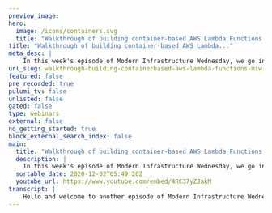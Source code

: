 ```yaml
---
preview_image:
hero:
  image: /icons/containers.svg
  title: "Walkthrough of building container-based AWS Lambda Functions | MIW 2020-12-02"
title: "Walkthrough of building container-based AWS Lambda..."
meta_desc: |
    In this week's episode of Modern Infrastructure Wednesday, we go in-depth on the container-based AWS Lambda functions demo: https://www.youtube.com...
url_slug: walkthrough-building-containerbased-aws-lambda-functions-miw-20201202
featured: false
pre_recorded: true
pulumi_tv: false
unlisted: false
gated: false
type: webinars
external: false
no_getting_started: true
block_external_search_index: false
main:
  title: "Walkthrough of building container-based AWS Lambda Functions | MIW 2020-12-02"
  description: |
    In this week's episode of Modern Infrastructure Wednesday, we go in-depth on the container-based AWS Lambda functions demo: https://www.youtube.com/watch?v=gB9T1aW3gSk  We walk through each line of code, showing how it works as well as what's in the `Dockerfile` to build the image.  Code for this episode available here:  https://github.com/pulumi/pulumitv/tree/master/modern-infrastructure-wednesday/2020-12-02  Today's example is in TypeScript, but Pulumi makes it easy to stand up infrastructure in your favorite languages including JavaScript, Python, C#, and Go - saving time over legacy tools like CloudFormation and Hashicorp Terraform.  https://www.pulumi.com/docs/get-started/?utm_campaign=PulumiTV&utm_source=youtube.com&utm_medium=video
  sortable_date: 2020-12-02T05:49:20Z
  youtube_url: https://www.youtube.com/embed/4RC37yZJakM
transcript: |
    Hello and welcome to another episode of Modern Infrastructure Wednesday. Today, we're gonna be going over the demo that I built for showing how to use container based uh lambda functions. And so we're gonna walk through that code in depth since in the video, it was a kind of a quick take on just how to build an application and kind of show the demo of the application but never, never really walk through it uh in depth. And so we're gonna do that in this video today. If we kind of start at the beginning, we import a couple of libraries. Uh We're building a typescript application today. Uh Pulumi obviously does support uh go dot net as well as Python in addition to no Js. So, but here we're using typescript. Uh So I I create this bucket um you know, simply just call, you know, a new bucket. Uh Here we just name it bucket. But uh obviously, that's just the, the name we're using within Pulumi uh with Pulumi auto naming capabilities. Uh These actually end up being transformed into, into suffixed uh names in the actual uh cloud provider. In this case, aws uh this next line here, we're, we're, we're using this convenience library, Aws X. This is a crosswalk for Aws. It's a convenience library from Pulumi. And then here we just build and push image and it builds a uh the image and pushes it into a repository within ECR. And so actually, if we go to uh our console, the Pulumi console, we can actually see those resources uh here in our stack. And if I open this up, uh we can actually see the, the name of the bucket uh is, you know, is suffix like this. And then the same thing with I, if I go look at the sample app repository, we can actually see uh this particular repository um in ECR and we can also uh oops what's going on here. Uh here, sorry II I had updated something without uh publishing it. But here we can see that the repository names um as well as the images that is what I meant to do uh as well as the images that have been pushed um into that repository. So that's kind of how that works. Um And so again, you know, this is all auto named as part of the plume. And so uh yes, so we, we have the bucket, we have the image uh in order to execute a lambda function, obviously, that lambda function needs to have uh im role and permissions. And so we create that role here, thumbnail role and we attach a policy called uh uh and the Aws Land, the full access policy. So actually, here we're using a managed policy yarn that A LE S provides. Uh You'll note that this is actually a um an OM. Uh And so, so that's how this is how we uh actually bring this in here. So that's kind of, or a, as an rather, it's a, it's a set of constants. Uh So that's how we bring that into there. And so um once we have those, we just create the function, that's what this line is here on line 20. And so the function takes that image uh Ur I. So we have that image UR I from above. Um And this is an output of this particular image and then we also give it the role that we created. So those things combined allow us to create the function that actually executes. And I'm going to go into how that function works in a second. Um After that, the rest of the code is actually fairly simple as well. We, we create a not we create a uh on object created. This is again a convenience in the uh Pulumi library where we hook up the S3 uh bucket notifications to our function. And so uh every time there's a new object created in that bucket in this particular bucket, we will uh the name of the handler is on new video. This could be any name And then uh we give it the, the function that we want to execute uh whenever a new bucket, uh whenever a new bucket object is created. And then we specifically filter for uh this uh MP four suffix. And then finally, just to kind of, you know, for the sake of the demo, I also uh throw in a, an additional um uh a function that, that we create here. So again, uh we can create another ono created uh notification so that you can see it's actually the same thing. But here, we can give it a new handler name. And in this case, instead of giving it an existing function, I create a new function in line actually. And my in line function uh is simply just a typescript code I create here. And, and you can see the in line function is fairly simple. All it's doing is uh providing some additional information about um what's actually being processed. And again, we give it the a policy. So that's, that's pretty much it um here and you can see this is this is looking for that, that thumbnail that gets written uh once it gets written. And so no, no, you know, nothing, nothing too crazy here. So instead of a role, I just give it a uh a policy um uh because this, this actually creates a role on its own um as well. So that's kind of how all that works. And so really the, the only code left to look at is how do we build that container image? And what is the code uh running within that container image? So if we, if we go over here, we can look at our Docker file and you can see up here, I'm, I'm, I'm pulling uh the I, I'm basing this image off of the uh image that A US has published. Uh This is actually uh using their new uh public uh uh their new public ECR. And so we're grabbing that image from there and then we're just adding a few things that weren't present in the image already. So we're including a few uh utilities, we need those to, to install a couple of other things. So we need unzip to install the A WB cli where we just grab this uh CLI and then we unzip it and install it. And then we similarly need Tar Z to install FFM peg. So we also uh grab that file, uh unpack it and then move that, move that binary into uh somewhere on the path. And then once all that's done, um you know, finally we just copy this handler uh and then set the uh set the entry point to be this uh this handler. And so if we look at this handler, uh it's fairly simple. Um This is exactly the same code you would write in a lambda function. And so uh here, all we're doing is uh we have this, you know, simple run wrapper that, that doesn't exact. And so that's simply shelling out to uh take the file that came in and copy it to the, to the local disc. We run FFM peg against it with the correct FFM peg parameters to, to grab the thumbnail uh that outputs to the thumbnail. And then we finally copy that thumbnail, we create uh back into S3. And so that's how all this is wired together, uh fairly simple and straightforward. And so that really, that's how, that's how the entire example works. And, and like I said, in the, in the short video, you know, it really is just a few dozen lines of code to wire everything together. Pulumi makes it super simple and easy to get started doing this. Uh So yeah, I hope you enjoyed this video. Uh Be really curious to see what you do with, with the the lambda functions using container based uh functions. And I hope to see you next week on moderate infrastructure Wednesday. If you like this video, please leave a comment below. We'd love to hear what other content you would like to see as well as uh please make sure you hit that like and subscribe button. So we know uh you're enjoying the content here. Thanks.
---
```

